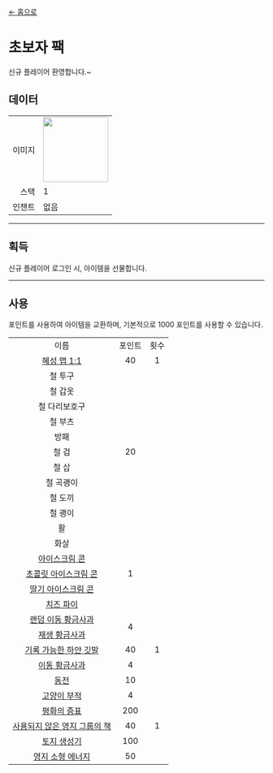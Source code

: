 [← 홈으로](../)
# 초보자 팩
신규 플레이어 환영합니다.~

## 데이터
<table>
    <tr><td align="end">이미지</td><td><img src="https://i.imgur.com/KqzjESH.png" width="128"/></td></tr>
    <tr><td align="end">스택</td><td>1</td></tr>
    <tr><td align="end">인챈트</td><td>없음</td></tr>
</table>

---

## 획득
신규 플레이어 로그인 시, 아이템을 선물합니다.

---

## 사용
포인트를 사용하여 아이템을 교환하며, 기본적으로 1000 포인트를 사용할 수 있습니다.

<table>
    <tr><td align="center">이름</td><td align="center">포인트</td><td align="center">횟수</td></tr>
    <tr><td align="center"><a href="world_map_view.md">혜성 맵 1:1</a></td><td align="center">40</td><td align="center">1</td></tr>
    <tr><td align="center">철 투구</td><td align="center" rowspan="11">20</td><td align="center" rowspan="18"></tr>
    <tr><td align="center">철 갑옷</td></tr>
    <tr><td align="center">철 다리보호구</td></tr>
    <tr><td align="center">철 부츠</td></tr>
    <tr><td align="center">방패</td></tr>
    <tr><td align="center">철 검</td></tr>
    <tr><td align="center">철 삽</td></tr>
    <tr><td align="center">철 곡괭이</td></tr>
    <tr><td align="center">철 도끼</td></tr>
    <tr><td align="center">철 괭이</td></tr>
    <tr><td align="center">활</td></tr>
    <tr><td align="center">화살</td><td align="center" rowspan="5">1</td></tr>
    <tr><td align="center"><a href="../food/ice_cream_cone.md">아이스크림 콘</a></td></tr>
    <tr><td align="center"><a href="../food/ice_cream_cone.md">초콜릿 아이스크림 콘</a></td></tr>
    <tr><td align="center"><a href="../food/ice_cream_cone.md">딸기 아이스크림 콘</a></td></tr>
    <tr><td align="center"><a href="../food/cheese_puff.md">치즈 파이</a></td></tr>
    <tr><td align="center"><a href="../item/random_transfer.md">랜덤 이동 황금사과</a></td><td align="center" rowspan="2">4</td></tr>
    <tr><td align="center"><a href="../item/back.md">재생 황금사과</a></td></tr>
    <tr><td align="center"><a href="../item/record_point_banner.md">기록 가능한 하얀 깃발</a></td><td align="center">40</td><td align="center">1</td></tr>
    <tr><td align="center"><a href="../item/transfer.md">이동 황금사과</a></td><td align="center">4</td><td align="center" rowspan="3"></td></tr>
    <tr><td align="center"><a href="../item/coin.md">동전</a></td><td align="center">10</td></tr>
    <tr><td align="center"><a href="../item/cat_amulet.md">고양이 부적</a></td><td align="center">4</td></tr>
    <tr><td align="center"><a href="../item/peaceful_proof.md">평화의 증표</a></td><td align="center">200</td><td align="center" rowspan="3">1</td></tr>
    <tr><td align="center"><a href="../item/land_book.md">사용되지 않은 영지 그룹의 책</a></td><td align="center">40</td></tr>
    <tr><td align="center"><a href="../item/land_block.md">토지 생성기</a></td><td align="center">100</td></tr>
    <tr><td align="center"><a href="../item/land_energy.md">영지 소형 에너지</a></td><td align="center">50</td><td align="center"></td></tr>
</table>
